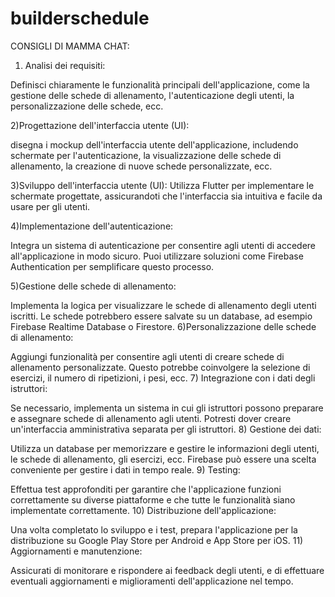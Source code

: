 # builderschedule

CONSIGLI DI MAMMA CHAT:

1) Analisi dei requisiti:

Definisci chiaramente le funzionalità principali dell'applicazione, come la gestione delle schede di allenamento, l'autenticazione degli utenti, la personalizzazione delle schede, ecc.

2)Progettazione dell'interfaccia utente (UI):

disegna i mockup dell'interfaccia utente dell'applicazione, includendo schermate per l'autenticazione, la visualizzazione delle schede di allenamento, la creazione di nuove schede personalizzate, ecc.

3)Sviluppo dell'interfaccia utente (UI):
Utilizza Flutter per implementare le schermate progettate, assicurandoti che l'interfaccia sia intuitiva e facile da usare per gli utenti.

4)Implementazione dell'autenticazione:

Integra un sistema di autenticazione per consentire agli utenti di accedere all'applicazione in modo sicuro. Puoi utilizzare soluzioni come Firebase Authentication per semplificare questo processo.

5)Gestione delle schede di allenamento:

Implementa la logica per visualizzare le schede di allenamento degli utenti iscritti. Le schede potrebbero essere salvate su un database, ad esempio Firebase Realtime Database o Firestore.
6)Personalizzazione delle schede di allenamento:

Aggiungi funzionalità per consentire agli utenti di creare schede di allenamento personalizzate. Questo potrebbe coinvolgere la selezione di esercizi, il numero di ripetizioni, i pesi, ecc.
7) Integrazione con i dati degli istruttori:

Se necessario, implementa un sistema in cui gli istruttori possono preparare e assegnare schede di allenamento agli utenti. Potresti dover creare un'interfaccia amministrativa separata per gli istruttori.
8) Gestione dei dati:

Utilizza un database per memorizzare e gestire le informazioni degli utenti, le schede di allenamento, gli esercizi, ecc. Firebase può essere una scelta conveniente per gestire i dati in tempo reale.
9) Testing:

Effettua test approfonditi per garantire che l'applicazione funzioni correttamente su diverse piattaforme e che tutte le funzionalità siano implementate correttamente.
10) Distribuzione dell'applicazione:

Una volta completato lo sviluppo e i test, prepara l'applicazione per la distribuzione su Google Play Store per Android e App Store per iOS.
11) Aggiornamenti e manutenzione:

Assicurati di monitorare e rispondere ai feedback degli utenti, e di effettuare eventuali aggiornamenti e miglioramenti dell'applicazione nel tempo.
